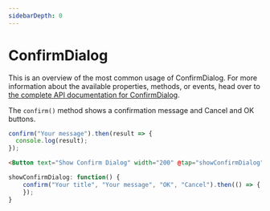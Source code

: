 ```yaml
---
sidebarDepth: 0
---
```


# ConfirmDialog

This is an overview of the most common usage of ConfirmDialog. For more information about the available properties, methods, or events, head over to [the complete API documentation for ConfirmDialog](https://docs.nativescript.org/api-reference/modules/_ui_dialogs_#confirm).

The `confirm()` method shows a confirmation message and Cancel and OK buttons.

```js
confirm("Your message").then(result => {
  console.log(result);
});
```

<DocExampleBox codeBox="https://codesandbox.io/s/m7xmj8xnxj">

```html
<Button text="Show Confirm Dialog" width="200" @tap="showConfirmDialog" />
```
```js
showConfirmDialog: function() {
    confirm("Your title", "Your message", "OK", "Cancel").then(() => {
    });
}
```

<ConfirmDialogDoc />
</DocExampleBox>
